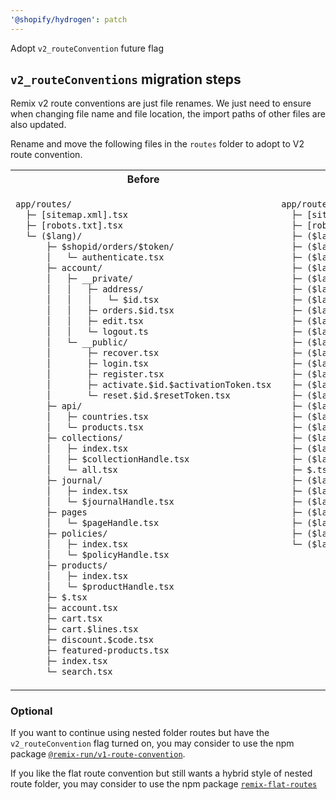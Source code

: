 ```yaml
---
'@shopify/hydrogen': patch
---
```


Adopt `v2_routeConvention` future flag

## `v2_routeConventions` migration steps

Remix v2 route conventions are just file renames. We just need to ensure when changing file name and file location, the import paths of other files are also updated.

Rename and move the following files in the `routes` folder to adopt to V2 route convention.

<table>
<tr>
<th>Before</th>
<th>After (V2 route convention)</th>
</tr>
<tr>
<td>

```txt
app/routes/
  ├─ [sitemap.xml].tsx
  ├─ [robots.txt].tsx
  └─ ($lang)/
      ├─ $shopid/orders/$token/
      │   └─ authenticate.tsx
      ├─ account/
      │   ├─ __private/
      │   │   ├─ address/
      │   │   │   └─ $id.tsx
      │   │   ├─ orders.$id.tsx
      │   │   ├─ edit.tsx
      │   │   └─ logout.ts
      │   └─ __public/
      │       ├─ recover.tsx
      │       ├─ login.tsx
      │       ├─ register.tsx
      │       ├─ activate.$id.$activationToken.tsx
      │       └─ reset.$id.$resetToken.tsx
      ├─ api/
      │   ├─ countries.tsx
      │   └─ products.tsx
      ├─ collections/
      │   ├─ index.tsx
      │   ├─ $collectionHandle.tsx
      │   └─ all.tsx
      ├─ journal/
      │   ├─ index.tsx
      │   └─ $journalHandle.tsx
      ├─ pages
      │   └─ $pageHandle.tsx
      ├─ policies/
      │   ├─ index.tsx
      │   └─ $policyHandle.tsx
      ├─ products/
      │   ├─ index.tsx
      │   └─ $productHandle.tsx
      ├─ $.tsx
      ├─ account.tsx
      ├─ cart.tsx
      ├─ cart.$lines.tsx
      ├─ discount.$code.tsx
      ├─ featured-products.tsx
      ├─ index.tsx
      └─ search.tsx
```

</td>
<td valign="top">

```txt
app/routes/
  ├─ [sitemap.xml].tsx
  ├─ [robots.txt].tsx
  ├─ ($lang).$shopid.orders.$token.authenticate.tsx
  ├─ ($lang).account.address.$id.tsx
  ├─ ($lang).account.orders.$id.tsx
  ├─ ($lang).account.edit.tsx
  ├─ ($lang).account.logout.ts
  ├─ ($lang).account.recover.tsx
  ├─ ($lang).account.login.tsx
  ├─ ($lang).account.register.tsx
  ├─ ($lang).account.activate.$id.$activationToken.tsx
  ├─ ($lang).account.reset.$id.$resetToken.tsx
  ├─ ($lang).api.countries.tsx
  ├─ ($lang).api.products.tsx
  ├─ ($lang).collections._index.tsx
  ├─ ($lang).collections.$collectionHandle.tsx
  ├─ ($lang).collections.all.tsx
  ├─ ($lang).journal._index.tsx
  ├─ ($lang).journal.$journalHandle.tsx
  ├─ ($lang).pages.$pageHandle.tsx
  ├─ ($lang).policies._index.tsx
  ├─ ($lang).policies.$policyHandle.tsx
  ├─ ($lang).products._index.tsx
  ├─ ($lang).products.$productHandle.tsx
  ├─ $.tsx
  ├─ ($lang)._index.tsx
  ├─ ($lang).account.tsx
  ├─ ($lang).cart.tsx
  ├─ ($lang).cart.$lines.tsx
  ├─ ($lang).discount.$code.tsx
  ├─ ($lang).featured-products.tsx
  └─ ($lang).search.tsx
```

</td>
</tr>
</table>

### Optional

If you want to continue using nested folder routes but have the `v2_routeConvention` flag turned on, you may consider to use the npm package [`@remix-run/v1-route-convention`](https://www.npmjs.com/package/@remix-run/v1-route-convention).

If you like the flat route convention but still wants a hybrid style of nested route folder, you may consider to use the npm package [`remix-flat-routes`](https://www.npmjs.com/package/remix-flat-routes)
